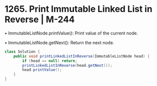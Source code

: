 # 1265. Print Immutable Linked List in Reverse | M-244

• ImmutableListNode.printValue(): Print value of the current node.

• ImmutableListNode.getNext(): Return the next node.

```java
class Solution {
    public void printLinkedListInReverse(ImmutableListNode head) {
        if (head == null) return;
        printLinkedListInReverse(head.getNext());
        head.printValue();
    }
}
```
